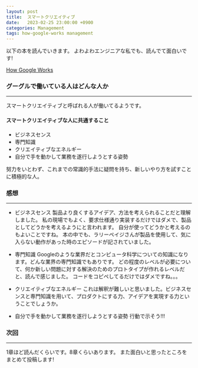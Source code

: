```yaml
---
layout: post
title:  スマートクリエイティブ
date:   2023-02-25 23:00:00 +0900
categories: Management
tags: how-google-works management
---
```


以下の本を読んでいきます。
よわよわエンジニアな私でも、読んでて面白いです!

[How Google Works](https://amzn.asia/d/iPyscje)

### グーグルで働いている人はどんな人か

***

スマートクリエイティブと呼ばれる人が働いてるようです。

#### スマートクリエイティブな人に共通すること

* ビジネスセンス
* 専門知識
* クリエイティブなエネルギー
* 自分で手を動かして業務を遂行しようとする姿勢

努力をいとわず、これまでの常識的手法に疑問を持ち、新しいやり方を試すことに積極的な人。

### 感想

***

* ビジネスセンス
製品より良くするアイデア、方法を考えられることだと理解しました。
私の現場でもよく、要求仕様通り実装するだけではダメで、製品としてどうかを考えるようにと言われます。
自分が使ってどうかと考えるのもよいことですね。
本の中でも、ラリーペイジさんが製品を使用して、気に入らない動作があった時のエピソードが記されていました。

* 専門知識
Googleのような業界だとコンピュータ科学についての知識になります。どんな業界の専門知識でもありです。
どの程度のレベルが必要について、何か新しい問題に対する解決のためのプロトタイプが作れるレベルだと、読んで感じました。
コードをコピペしてるだけではダメですね。。。

* クリエイティブなエネルギー
これは解釈が難しいと思いました。ビジネスセンスと専門知識を用いて、プロダクトにする力、アイデアを実現する力ということでしょうか。

* 自分で手を動かして業務を遂行しようとする姿勢
行動で示そう!!!

### 次回

***

1章ほど読んだくらいです。8章くらいあります。
また面白いと思ったところをまとめて投稿します!

